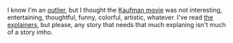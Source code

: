 I know I'm an <a href="https://www.metacritic.com/movie/im-thinking-of-ending-things">outlier</a>, but I thought the <a href="https://en.wikipedia.org/wiki/I%27m_Thinking_of_Ending_Things">Kaufman movie</a> was not interesting, entertaining, thoughtful, funny, colorful, artistic, whatever. I've read <a href="https://www.vanityfair.com/hollywood/2020/09/im-thinking-of-ending-things-ending-explained-book-oklahoma">the</a> <a href="https://www.indiewire.com/2020/09/charlie-kaufman-explains-im-thinking-of-ending-things-1234584492/">explainers</a>, but please, any story that needs that much explaning isn't much of a story imho.  
